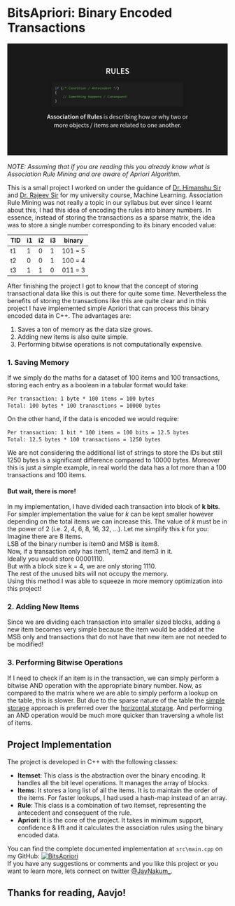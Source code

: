 # BitsApriori: Binary Encoded Transactions
![association_rules.png](../assets/2/association_rules.png)

*NOTE: Assuming that if you are reading this you already know what is Association Rule Mining and are aware of Apriori Algorithm.*

This is a small project I worked on under the guidance of [Dr. Himanshu Sir](https://www.linkedin.com/in/himanshu-gajera/) and [Dr. Rajeev Sir](https://www.linkedin.com/in/rajeev-kumar-gupta-02266b84/) for my university course, Machine Learning. Association Rule Mining was not really a topic in our syllabus but ever since I learnt about this, I had this idea of encoding the rules into binary numbers. In essence, instead of storing the transactions as a sparse matrix, the idea was to store a single number corresponding to its binary encoded value:

| TID | i1 | i2 | i3 | binary |
| --- | -- | -- | -- | ------ |
| t1 | 1 | 0 | 1 | 101 = 5 |
| t2 | 0 | 0 | 1 | 100 = 4 |
| t3 | 1 | 1 | 0 | 011 = 3 |

After finishing the project I got to know that the concept of storing transactional data like this is out there for quite some time. Nevertheless the benefits of storing the transactions like this are quite clear and in this project I have implemented simple Apriori that can process this binary encoded data in C++. The advantages are:
1. Saves a ton of memory as the data size grows.
2. Adding new items is also quite simple.
3. Performing bitwise operations is not computationally expensive.

### 1. Saving Memory
If we simply do the maths for a dataset of 100 items and 100 transactions, storing each entry as a boolean in a tabular format would take:
```
Per transaction: 1 byte * 100 items = 100 bytes
Total: 100 bytes * 100 tranasctions = 10000 bytes
```
On the other hand, if the data is encoded we would require:
```
Per transaction: 1 bit * 100 items = 100 bits = 12.5 bytes
Total: 12.5 bytes * 100 transactions = 1250 bytes
```
We are not considering the additional list of strings to store the IDs but still 1250 bytes is a significant difference compared to 10000 bytes. Moreover this is just a simple example, in real world the data has a lot more than a 100 transactions and 100 items.
#### But wait, there is more!
In my implementation, I have divided each transaction into block of **k bits**. For simpler implementation the value for *k* can be kept smaller however depending on the total items we can increase this. The value of *k* must be in the power of 2 (i.e. 2, 4, 6, 8, 16, 32, ...). Let me simplify this *k* for you:  
Imagine there are 8 items.  
LSB of the binary number is item0 and MSB is item8.  
Now, if a transaction only has item1, item2 and item3 in it.  
Ideally you would store 00001110.  
But with a block size k = 4, we are only storing 1110.  
The rest of the unused bits will not occupy the memory.  
Using this method I was able to squeeze in more memory optimization into this project!
### 2. Adding New Items
Since we are dividing each transaction into smaller sized blocks, adding a new item becomes very simple because the item would be added at the MSB only and transactions that do not have that new item are not needed to be modified!
### 3. Performing Bitwise Operations
If I need to check if an item is in the transaction, we can simply perform a bitwise AND operation with the appropriate binary number. Now, as compared to the matrix where we are able to simply perform a lookup on the table, this is slower. But due to the sparse nature of the table the [simple storage](https://jaynakum.github.io/BitsApriori/#/6) approach is preferred over the [horizontal storage](https://jaynakum.github.io/BitsApriori/#/7). And performing an AND operation would be much more quicker than traversing a whole list of items.
## Project Implementation
The project is developed in C++ with the following classes:
- **Itemset**: This class is the abstraction over the binary encoding. It handles all the bit level operations. It manages the array of blocks.
- **Items**: It stores a long list of all the items. It is to maintain the order of the items. For faster lookups, I had used a hash-map instead of an array.
- **Rule**: This class is a combination of two itemset, representing the antecedent and consequent of the rule.
- **Apriori**: It is the core of the project. It takes in minimum support, confidence & lift and it calculates the association rules using the binary encoded data.

You can find the complete documented implementation at `src\main.cpp` on my GitHub:
[![BitsApriori](https://github-readme-stats.vercel.app/api/pin/?username=JayNakum&repo=BitsApriori)](https://github.com/JayNakum/BitsApriori)  
If you have any suggestions or comments and you like this project or you want to learn more, lets connect on twitter [@JayNakum_](https://twitter.com/JayNakum_).
## Thanks for reading, Aavjo!